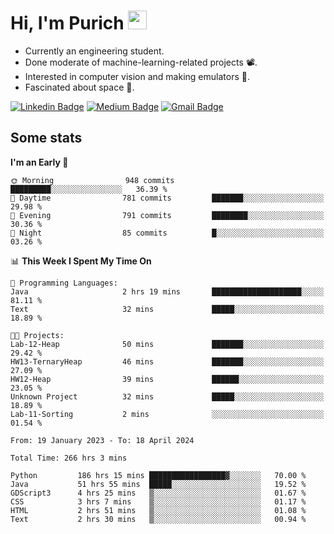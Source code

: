 <h1 align="left">Hi, I'm Purich
<img src="https://media.giphy.com/media/hvRJCLFzcasrR4ia7z/giphy.gif" width="30px"/></h1>

* Currently an engineering student.
* Done moderate of machine-learning-related projects :film_projector:.
* Interested in computer vision and making emulators :space_invader:.
* Fascinated about space :milky_way:.

[![Linkedin Badge](https://img.shields.io/badge/-Purich-blue?style=flat-square&logo=Linkedin&logoColor=white&link=https://www.linkedin.com/in/purich-siritip-16b3b3255/)](https://www.linkedin.com/in/purich-siritip-16b3b3255) [![Medium Badge](https://img.shields.io/badge/-@purich-gray?style=flat-square&labelColor=000000&logo=Medium&link=https://medium.com/@phuritsiritip)](https://medium.com/@phuritsiritip)
[![Gmail Badge](https://img.shields.io/badge/-mark.phurit@gmail.com-c14438?style=flat-square&logo=Gmail&logoColor=white&link=mailto:mark.phurit@gmail.com)](mailto:mark.phurit@gmail.com)

## Some stats

  
  <!--START_SECTION:waka-->
**I'm an Early 🐤** 

```text
🌞 Morning                948 commits         █████████░░░░░░░░░░░░░░░░   36.39 % 
🌆 Daytime                781 commits         ███████░░░░░░░░░░░░░░░░░░   29.98 % 
🌃 Evening                791 commits         ████████░░░░░░░░░░░░░░░░░   30.36 % 
🌙 Night                  85 commits          █░░░░░░░░░░░░░░░░░░░░░░░░   03.26 % 
```


📊 **This Week I Spent My Time On** 

```text
💬 Programming Languages: 
Java                     2 hrs 19 mins       ████████████████████░░░░░   81.11 % 
Text                     32 mins             █████░░░░░░░░░░░░░░░░░░░░   18.89 % 

🐱‍💻 Projects: 
Lab-12-Heap              50 mins             ███████░░░░░░░░░░░░░░░░░░   29.42 % 
HW13-TernaryHeap         46 mins             ███████░░░░░░░░░░░░░░░░░░   27.09 % 
HW12-Heap                39 mins             ██████░░░░░░░░░░░░░░░░░░░   23.05 % 
Unknown Project          32 mins             █████░░░░░░░░░░░░░░░░░░░░   18.89 % 
Lab-11-Sorting           2 mins              ░░░░░░░░░░░░░░░░░░░░░░░░░   01.54 % 
```


<!--END_SECTION:waka-->

  <!--START_SECTION:waka-simple-->

```text
From: 19 January 2023 - To: 18 April 2024

Total Time: 266 hrs 3 mins

Python         186 hrs 15 mins █████████████████▓░░░░░░░   70.00 %
Java           51 hrs 55 mins  █████░░░░░░░░░░░░░░░░░░░░   19.52 %
GDScript3      4 hrs 25 mins   ▒░░░░░░░░░░░░░░░░░░░░░░░░   01.67 %
CSS            3 hrs 7 mins    ▒░░░░░░░░░░░░░░░░░░░░░░░░   01.17 %
HTML           2 hrs 51 mins   ▒░░░░░░░░░░░░░░░░░░░░░░░░   01.08 %
Text           2 hrs 30 mins   ▒░░░░░░░░░░░░░░░░░░░░░░░░   00.94 %
```

<!--END_SECTION:waka-simple-->

  <!--![Anurag's GitHub stats](https://github-readme-stats.vercel.app/api?username=vikimark&show_icons=true&theme=gruvbox_light)-->
  
<!--
**vikimark/vikimark** is a ✨ _special_ ✨ repository because its `README.md` (this file) appears on your GitHub profile.

Here are some ideas to get you started:

- 🔭 I’m currently working on ...
- 🌱 I’m currently learning ...
- 👯 I’m looking to collaborate on ...
- 🤔 I’m looking for help with ...
- 💬 Ask me about ...
- 📫 How to reach me: ...
- 😄 Pronouns: ...
- ⚡ Fun fact: ...
-->
